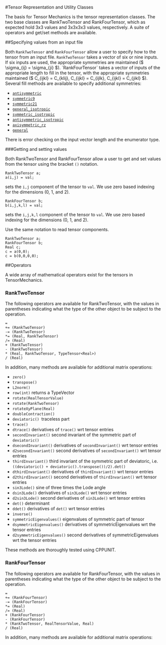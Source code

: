 #Tensor Representation and Utility Classes

 The basis for Tensor Mechanics is the tensor representation classes.  The two base classes are RankTwoTensor and RankFourTensor, which as expected hold 3x3 values and 3x3x3x3 values, respectively.  A suite of operators and get/set methods are available.

##Specifying values from an input file


Both `RankTwoTensor` and `RankFourTensor` allow a user to specify how to the tensor from an input file.  `RankTwoTensor` takes a vector of six or nine inputs.  If six inputs are used, the appropriate symmetries are maintained ($ \sigma_{ij} = \sigma_{ji} $). `RankFourTensor` takes a vector of inputs of the appropriate length to fill in the tensor, with the appropriate symmetries maintained ($ C_{ijkl} = C_{klij}, C_{ijkl} = C_{ijlk}, C_{ijkl} = C_{jikl} $). Several fill methods are available to specify additional symmetries:

* [`antisymmetric`](TensorSymmetries#antisymmetric-6)
* [`symmetric9`](TensorSymmetries#symmetric9-9)
* [`symmetric21`](TensorSymmetries#symmetric21-21)
* [`general_isotropic`](TensorSymmetries#general_isotropic-3)
* [`symmetric_isotropic`](TensorSymmetries#symmetric_isotropic-2)
* [`antisymmetric_isotropic`](TensorSymmetries#antisymmetric_isotropic-1)
* [`axisymmetric_rz`](TensorSymmetries#axisymmetric_rz-5)
* [`general`](TensorSymmetries#general-81)

There is error checking on the input vector length and the enumerator type.

###Getting and setting values

Both RankTwoTensor and RankFourTensor allow a user to get and set values from the tensor using the bracket `()` notation.  

    RankTwoTensor a;
    a(i,j) = val;
sets the `i,j` component of the tensor to `val`. We use zero based indexing for the dimensions (0, 1, and 2).

    RankFourTensor b;
    b(i,j,k,l) = val;
sets the `i,j,k,l` component of the tensor to `val`. We use zero based indexing for the dimensions (0, 1, and 2).

Use the same notation to read tensor components.

    RankTwoTensor a;
    RankFourTensor b;
    Real c;
    c = a(0,0);
    c = b(0,0,0,0);


##Operators

A wide array of mathematical operators exist for the tensors in TensorMechanics.

### RankTwoTensor
The following operators are available for RankTwoTensor, with the values in parentheses indicating what the type of the other object to be subject to the operation.

    =
    += (RankTwoTensor)
    -= (RankTwoTensor)
    *= (Real, RankTwoTensor)
    /= (Real)
    + (RankTwoTensor)
    - (RankTwoTensor)
    * (Real, RankTwoTensor, TypeTensor<Real>)
    / (Real)

In addition, many methods are available for additional matrix operations:

* `zero()`
* `transpose()`
* `L2norm()`
* `row(int)` returns a TypeVector<Real>
* `rotate(RealTensorValue)`
* `rotate(RankTwoTensor)`
* `rotateXyPlane(Real)`
* `doubleContraction()`
* `deviatoric() `traceless part
* `trace()`
* `dtrace()` derivatives of `trace()` wrt tensor entries
* `secondInvariant()` second invariant of the symmetric part of `deviatoric()`
* `dsecondInvariant()`  derivatives of `secondInvariant()` wrt tensor entries
* `d2secondInvariant()`  second derivatives of `secondInvariant()` wrt tensor entries
* `thirdInvariant()` third invariant of the symmetric part of deviatoric, i.e. `((deviatoric() + deviatoric().transpose())/2).det()`
* `dthirdInvariant()`  derivatives of `thirdInvariant()` wrt tensor entries
* `d2thirdInvariant()`  second derivatives of `thirdInvariant()` wrt tensor entries
* `sin3Lode()`  sine of three times the Lode angle
* `dsin3Lode()`  derivatives of `sin3Lode()` wrt tensor entries
* `d2sin3Lode()`  second derivatives of `sin3Lode()` wrt tensor entries
* `det()` determinant
* `ddet()` derivatives of `det()` wrt tensor entries
* `inverse()`
* `symmetricEigenvalues()`  eigenvalues of symmetric part of tensor
* `dsymmetricEigenvalues()`  derivatives of symmetricEigenvalues wrt the tensor entries
* `d2symmetricEigenvalues()` second derivatives of symmetricEigenvalues wrt the tensor entries

These methods are thoroughly tested using CPPUNIT.


### RankFourTensor
The following operators are available for RankFourTensor, with the values in parentheses indicating what the type of the other object to be subject to the operation.

    =
    += (RankFourTensor)
    -= (RankFourTensor)
    *= (Real)
    /= (Real)
    + (RankFourTensor)
    - (RankFourTensor)
    * (RankTwoTensor, RealTensorValue, Real)
    / (Real)

In addition, many methods are available for additional matrix operations:
